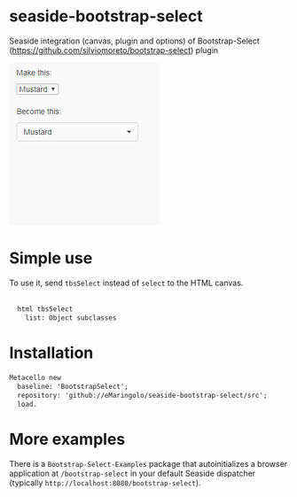 # seaside-bootstrap-select
Seaside integration (canvas, plugin and options) of Bootstrap-Select (https://github.com/silviomoreto/bootstrap-select) plugin

![Screenshot](/example.gif?raw=true "Example")


# Simple use

To use it, send `tbsSelect` instead of `select` to the HTML canvas.

```smalltalk

  html tbsSelect
    list: Object subclasses
```
# Installation

```smalltalk
Metacello new 
  baseline: 'BootstrapSelect'; 
  repository: 'github://eMaringolo/seaside-bootstrap-select/src';
  load.
```

# More examples

There is a `Bootstrap-Select-Examples` package that autoinitializes a browser application at `/bootstrap-select` in your default Seaside dispatcher (typically `http://localhost:8080/bootstrap-select`).





